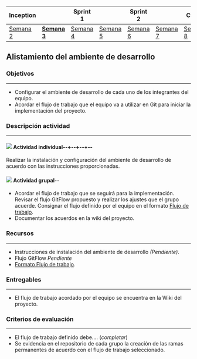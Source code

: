 | Inception |   | Sprint 1 |   | Sprint 2 |   | Cierre |
|-----------|---|----------|---|----------|---|--------|
| [Semana 2](/mt2_procesos_guias_proyecto/semanas/inception/semana2/semana2)        | **[Semana 3](/mt2_procesos_guias_proyecto/semanas/inception/semana3/semana3)** | [Semana 4](/mt2_procesos_guias_proyecto/semanas/sprint1/semana4/semana4) | [Semana 5](/mt2_procesos_guias_proyecto/semanas/sprint1/semana5/semana5) | [Semana 6](/mt2_procesos_guias_proyecto/semanas/sprint2/semana6/semana6) | [Semana 7](/mt2_procesos_guias_proyecto/semanas/sprint2/semana7/semana7) | [Semana 8]()      |

## Alistamiento del ambiente de desarrollo

### Objetivos

---
* Configurar el ambiente de desarrollo de cada uno de los integrantes del equipo.
* Acordar el flujo de trabajo que el equipo va a utilizar en Git para iniciar la implementación del proyecto.

### Descripción actividad

---
#### ![](./../../assets/images/individuo.png) Actividad individual--+--+--+--

Realizar la instalación y configuración del ambiente de desarrollo de acuerdo con las instrucciones proporcionadas.

#### ![](/mt2_procesos_guias_proyecto/docs/assets/images/grupo.png) Actividad grupal--

* Acordar el flujo de trabajo que se seguirá para la implementación. Revisar el flujo GitFlow propuesto y realizar los ajustes que el grupo acuerde. Consignar el flujo definido por el equipo en el formato [Flujo de trabajo](https://ticsw.github.io/mt1_practicas_guias_proyecto/semanas/semana4/MT1PEA-FM-FlujoDeTrabajo.html).
* Documentar los acuerdos en la wiki del proyecto.


### Recursos 

---
* Instrucciones de instalación del ambiente de desarrollo *(Pendiente)*.
* Flujo GitFlow *Pendiente*
* [Formato Flujo de trabajo](https://ticsw.github.io/mt1_practicas_guias_proyecto/semanas/semana4/MT1PEA-FM-FlujoDeTrabajo.html).


### Entregables 

---
* El flujo de trabajo acordado por el equipo se encuentra en la Wiki del proyecto.

### Criterios de evaluación
---
* El flujo de trabajo definido debe.... (*completar*)
* Se evidencia en el repositorio de cada grupo la creación de las ramas permanentes de acuerdo con el flujo de trabajo seleccionado.
